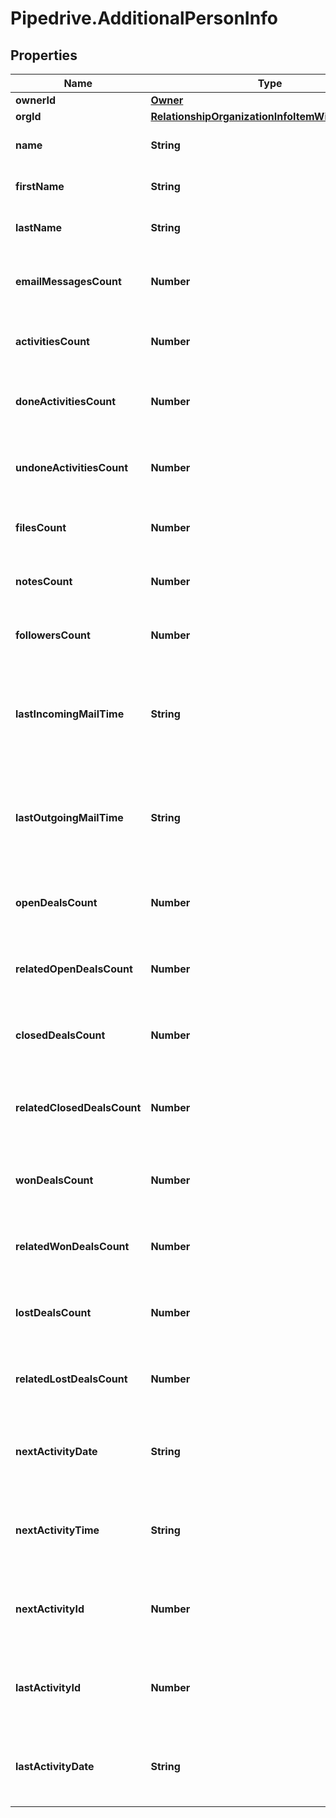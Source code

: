 # Pipedrive.AdditionalPersonInfo

## Properties

Name | Type | Description | Notes
------------ | ------------- | ------------- | -------------
**ownerId** | [**Owner**](Owner.md) |  | [optional] 
**orgId** | [**RelationshipOrganizationInfoItemWithActiveFlag**](RelationshipOrganizationInfoItemWithActiveFlag.md) |  | [optional] 
**name** | **String** | The name of the Person | [optional] 
**firstName** | **String** | The first name of the Person | [optional] 
**lastName** | **String** | The last name of the Person | [optional] 
**emailMessagesCount** | **Number** | The count of email messages related to the Person | [optional] 
**activitiesCount** | **Number** | The count of activities related to the Person | [optional] 
**doneActivitiesCount** | **Number** | The count of done activities related to the Person | [optional] 
**undoneActivitiesCount** | **Number** | The count of undone activities related to the Person | [optional] 
**filesCount** | **Number** | The count of files related to the Person | [optional] 
**notesCount** | **Number** | The count of notes related to the Person | [optional] 
**followersCount** | **Number** | The count of followers related to the Person | [optional] 
**lastIncomingMailTime** | **String** | The date and time of the last incoming email associated with the Person | [optional] 
**lastOutgoingMailTime** | **String** | The date and time of the last outgoing email associated with the Person | [optional] 
**openDealsCount** | **Number** | The count of open Deals related with the item | [optional] 
**relatedOpenDealsCount** | **Number** | The count of related open Deals related with the item | [optional] 
**closedDealsCount** | **Number** | The count of closed Deals related with the item | [optional] 
**relatedClosedDealsCount** | **Number** | The count of related closed Deals related with the item | [optional] 
**wonDealsCount** | **Number** | The count of won Deals related with the item | [optional] 
**relatedWonDealsCount** | **Number** | The count of related won Deals related with the item | [optional] 
**lostDealsCount** | **Number** | The count of lost Deals related with the item | [optional] 
**relatedLostDealsCount** | **Number** | The count of related lost Deals related with the item | [optional] 
**nextActivityDate** | **String** | The date of the next activity associated with the Deal | [optional] 
**nextActivityTime** | **String** | The time of the next activity associated with the Deal | [optional] 
**nextActivityId** | **Number** | The ID of the next activity associated with the Deal | [optional] 
**lastActivityId** | **Number** | The ID of the last activity associated with the Deal | [optional] 
**lastActivityDate** | **String** | The date of the last activity associated with the Deal | [optional] 


